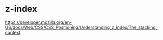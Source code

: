 # z-index
https://developer.mozilla.org/en-US/docs/Web/CSS/CSS_Positioning/Understanding_z_index/The_stacking_context